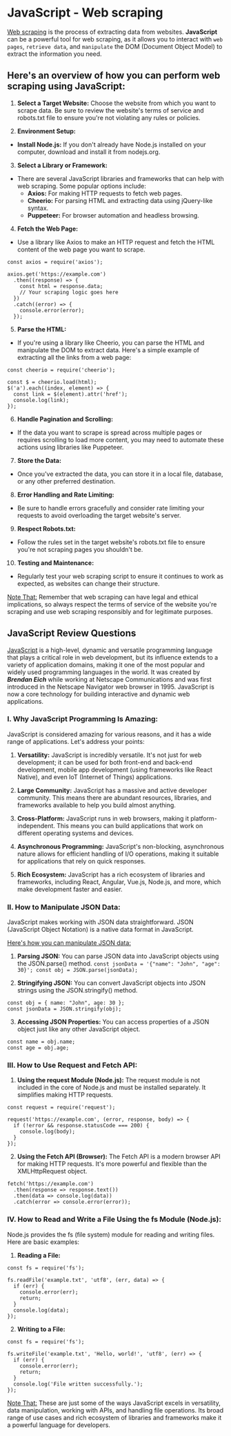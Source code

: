# JavaScript - Web scraping

[Web scraping]() is the process of extracting data from websites. **JavaScript** can be a powerful tool for web scraping, as it allows you to interact with `web pages`, `retrieve data`, and `manipulate` the DOM (Document Object Model) to extract the information you need.

<h2>Here's an overview of how you can perform web scraping using JavaScript:</h2>

1. **Select a Target Website:** Choose the website from which you want to scrape data. Be sure to review the website's terms of service and robots.txt file to ensure you're not violating any rules or policies.


2. **Environment Setup:**

* **Install Node.js:** If you don't already have Node.js installed on your computer, download and install it from nodejs.org.


3. **Select a Library or Framework:**

* There are several JavaScript libraries and frameworks that can help with web scraping. Some popular options include:
	* **Axios:** For making HTTP requests to fetch web pages.
	* **Cheerio:** For parsing HTML and extracting data using jQuery-like syntax.
	* **Puppeteer:** For browser automation and headless browsing.


4. **Fetch the Web Page:**

* Use a library like Axios to make an HTTP request and fetch the HTML content of the web page you want to scrape.
```
const axios = require('axios');

axios.get('https://example.com')
  .then((response) => {
    const html = response.data;
    // Your scraping logic goes here
  })
  .catch((error) => {
    console.error(error);
  });
```


5. **Parse the HTML:**

* If you're using a library like Cheerio, you can parse the HTML and manipulate the DOM to extract data. Here's a simple example of extracting all the links from a web page:
```
const cheerio = require('cheerio');

const $ = cheerio.load(html);
$('a').each((index, element) => {
  const link = $(element).attr('href');
  console.log(link);
});
```


6. **Handle Pagination and Scrolling:**

* If the data you want to scrape is spread across multiple pages or requires scrolling to load more content, you may need to automate these actions using libraries like Puppeteer.


7. **Store the Data:**

* Once you've extracted the data, you can store it in a local file, database, or any other preferred destination.


8. **Error Handling and Rate Limiting:**

* Be sure to handle errors gracefully and consider rate limiting your requests to avoid overloading the target website's server.


9. **Respect Robots.txt:**

* Follow the rules set in the target website's robots.txt file to ensure you're not scraping pages you shouldn't be.


10. **Testing and Maintenance:**

* Regularly test your web scraping script to ensure it continues to work as expected, as websites can change their structure.


[Note That:]() Remember that web scraping can have legal and ethical implications, so always respect the terms of service of the website you're scraping and use web scraping responsibly and for legitimate purposes.


<h2>JavaScript Review Questions</h2>

[JavaScript]() is a  high-level, dynamic and versatile programming language that plays a critical role in web development, but its influence extends to a variety of application domains, making it one of the most popular and widely used programming languages in the world. It was created by ***Brendan Eich*** while working at Netscape Communications and was first introduced in the Netscape Navigator web browser in 1995. JavaScript is now a core technology for building interactive and dynamic web applications.


<h3>I. Why JavaScript Programming Is Amazing:</h3>

JavaScript is considered amazing for various reasons, and it has a wide range of applications. Let's address your points:

1. **Versatility:** JavaScript is incredibly versatile. It's not just for web development; it can be used for both front-end and back-end development, mobile app development (using frameworks like React Native), and even IoT (Internet of Things) applications.

2. **Large Community:** JavaScript has a massive and active developer community. This means there are abundant resources, libraries, and frameworks available to help you build almost anything.

3. **Cross-Platform:** JavaScript runs in web browsers, making it platform-independent. This means you can build applications that work on different operating systems and devices.

4. **Asynchronous Programming:** JavaScript's non-blocking, asynchronous nature allows for efficient handling of I/O operations, making it suitable for applications that rely on quick responses.

5. **Rich Ecosystem:** JavaScript has a rich ecosystem of libraries and frameworks, including React, Angular, Vue.js, Node.js, and more, which make development faster and easier.


<h3>II. How to Manipulate JSON Data:</h3>

JavaScript makes working with JSON data straightforward. JSON (JavaScript Object Notation) is a native data format in JavaScript.

[Here's how you can manipulate JSON data:]()

1. **Parsing JSON:** You can parse JSON data into JavaScript objects using the JSON.parse() method.
``
const jsonData = '{"name": "John", "age": 30}';
const obj = JSON.parse(jsonData);
``

2. **Stringifying JSON:** You can convert JavaScript objects into JSON strings using the JSON.stringify() method.
```
const obj = { name: "John", age: 30 };
const jsonData = JSON.stringify(obj);
```

3. **Accessing JSON Properties:** You can access properties of a JSON object just like any other JavaScript object.
```
const name = obj.name;
const age = obj.age;
```


<h3>III. How to Use Request and Fetch API:</h3>

1. **Using the request Module (Node.js):** The request module is not included in the core of Node.js and must be installed separately. It simplifies making HTTP requests.
```
const request = require('request');

request('https://example.com', (error, response, body) => {
  if (!error && response.statusCode === 200) {
    console.log(body);
  }
});
```

2. **Using the Fetch API (Browser):** The Fetch API is a modern browser API for making HTTP requests. It's more powerful and flexible than the XMLHttpRequest object.
```
fetch('https://example.com')
  .then(response => response.text())
  .then(data => console.log(data))
  .catch(error => console.error(error));
```


<h3>IV. How to Read and Write a File Using the fs Module (Node.js):</h3>

Node.js provides the fs (file system) module for reading and writing files. Here are basic examples:

1. **Reading a File:**
```
const fs = require('fs');

fs.readFile('example.txt', 'utf8', (err, data) => {
  if (err) {
    console.error(err);
    return;
  }
  console.log(data);
});
```

2. **Writing to a File:**
```
const fs = require('fs');

fs.writeFile('example.txt', 'Hello, world!', 'utf8', (err) => {
  if (err) {
    console.error(err);
    return;
  }
  console.log('File written successfully.');
});
```

[Note That:]() These are just some of the ways JavaScript excels in versatility, data manipulation, working with APIs, and handling file operations. Its broad range of use cases and rich ecosystem of libraries and frameworks make it a powerful language for developers.
